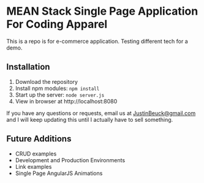 # MEAN Stack Single Page Application For Coding Apparel

This is a repo is for e-commerce application. Testing different tech for a demo.

## Installation
1. Download the repository
2. Install npm modules: `npm install`
3. Start up the server: `node server.js`
4. View in browser at http://localhost:8080

If you have any questions or requests, email us at [JustinBeuck@gmail.com](mailto:justinbeuck@gmail.com) and I will keep updating this until I actually have to sell something.

## Future Additions
- CRUD examples
- Development and Production Environments
- Link examples
- Single Page AngularJS Animations
